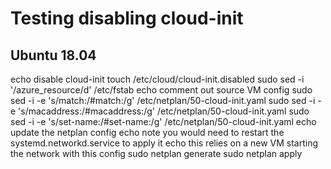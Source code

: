 # Testing disabling cloud-init

## Ubuntu 18.04
echo disable cloud-init
touch /etc/cloud/cloud-init.disabled
sudo sed -i '/azure_resource/d' /etc/fstab
echo comment out source VM config
sudo sed -i -e 's/match:/#match:/g' /etc/netplan/50-cloud-init.yaml
sudo sed -i -e 's/macaddress:/#macaddress:/g' /etc/netplan/50-cloud-init.yaml
sudo sed -i -e 's/set-name:/#set-name:/g' /etc/netplan/50-cloud-init.yaml
echo update the netplan config
echo note you would need to restart the systemd.networkd.service to apply it
echo this relies on a new VM starting the network with this config
sudo netplan generate
sudo netplan apply
 
